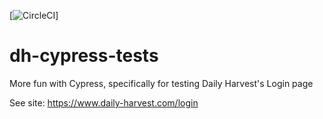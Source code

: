 [![CircleCI](https://circleci.com/gh/dsanchezNYC/dh-cypress-tests.svg?style=svg&circle-token=0c3e3c86a1bf4392362255eaf582db242a4141e2)]

# dh-cypress-tests

More fun with Cypress, specifically for testing Daily Harvest's Login page

See site: https://www.daily-harvest.com/login